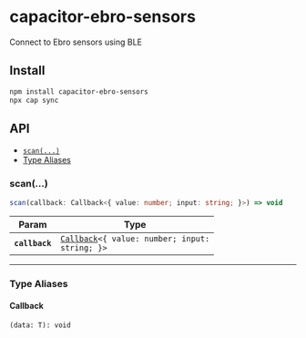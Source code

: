 # capacitor-ebro-sensors

Connect to Ebro sensors using BLE

## Install

```bash
npm install capacitor-ebro-sensors
npx cap sync
```

## API

<docgen-index>

* [`scan(...)`](#scan)
* [Type Aliases](#type-aliases)

</docgen-index>

<docgen-api>
<!--Update the source file JSDoc comments and rerun docgen to update the docs below-->

### scan(...)

```typescript
scan(callback: Callback<{ value: number; input: string; }>) => void
```

| Param          | Type                                                                                   |
| -------------- | -------------------------------------------------------------------------------------- |
| **`callback`** | <code><a href="#callback">Callback</a>&lt;{ value: number; input: string; }&gt;</code> |

--------------------


### Type Aliases


#### Callback

<code>(data: T): void</code>

</docgen-api>

